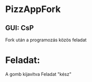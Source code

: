 # PizzAppFork
## GUI: CsP
Fork után a programozás közös feladat
# Feladat:
A gomb kijavítva
Feladat "kész"
